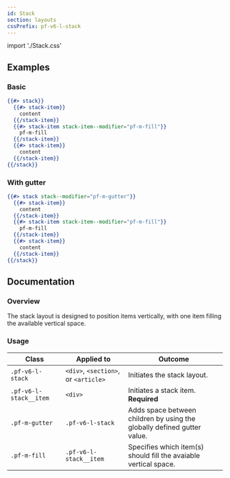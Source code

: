 ```yaml
---
id: Stack
section: layouts
cssPrefix: pf-v6-l-stack
---
```


import './Stack.css'

## Examples
### Basic
```hbs
{{#> stack}}
  {{#> stack-item}}
    content
  {{/stack-item}}
  {{#> stack-item stack-item--modifier="pf-m-fill"}}
    pf-m-fill
  {{/stack-item}}
  {{#> stack-item}}
    content
  {{/stack-item}}
{{/stack}}
```

### With gutter
```hbs
{{#> stack stack--modifier="pf-m-gutter"}}
  {{#> stack-item}}
    content
  {{/stack-item}}
  {{#> stack-item stack-item--modifier="pf-m-fill"}}
    pf-m-fill
  {{/stack-item}}
  {{#> stack-item}}
    content
  {{/stack-item}}
{{/stack}}
```

## Documentation
### Overview
The stack layout is designed to position items vertically, with one item filling the available vertical space.

### Usage
| Class | Applied to | Outcome |
| -- | -- | -- |
| `.pf-v6-l-stack` | `<div>`, `<section>`, or `<article>` | Initiates the stack layout. |
| `.pf-v6-l-stack__item` | `<div>` | Initiates a stack item. **Required**  |
| `.pf-m-gutter` | `.pf-v6-l-stack` | Adds space between children by using the globally defined gutter value. |
| `.pf-m-fill` | `.pf-v6-l-stack__item` | Specifies which item(s) should fill the avaiable vertical space. |
